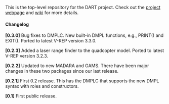 This is the top-level repository for the DART project. Check out the [project webpage](http://cps-sei.github.io/dart) and [wiki](https://github.com/cps-sei/dart/wiki) for more details.

#### Changelog
**[0.3.0]** Bug fixes to DMPLC. New built-in DMPL functions, e.g., PRINT() and EXIT(). Ported to latest V-REP version 3.3.0.

**[0.2.3]** Added a laser range finder to the quadcopter model. Ported to latest V-REP version 3.2.3.
            
**[0.2.2]** Updated to new MADARA and GAMS. There have been major changes in these two packages since our last release.

**[0.2.1]** First 0.2 release. This has the DMPLC that supports the new DMPL syntax with roles and constructors.

**[0.1]**   First public release.
